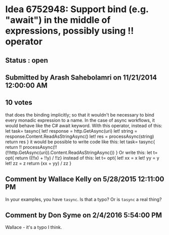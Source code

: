 # Idea 6752948: Support bind (e.g. "await") in the middle of expressions, possibly using !! operator #

## Status : open

## Submitted by Arash Sahebolamri on 11/21/2014 12:00:00 AM

## 10 votes

that does the binding implicitly; so that it wouldn't be necessary to bind every monadic expression to a name. In the case of async workflows, it would behave like the C# await keyword.
With this operator, instead of this:
let task= tasync{
let! response = http.GetAsync(uri)
let! string = response.Content.ReadAsStringAsync()
let! res = processAsync(string)
return res
}
it would be possible to write code like this:
let task= tasync{ return !! processAsync(!!(!!http.GetAsync(uri)).Content.ReadAsStringAsync()) }
Or write this:
let t= opt{ return ((!!x) + !!y) / !!z}
instead of this:
let t= opt{
let! xx = x
let! yy = y
let! zz = z
return (xx + yy) / zz
}


## Comment by Wallace Kelly on 5/28/2015 12:11:00 PM

In your examples, you have `tasync`. Is that a typo? Or is `tasync` a real thing?

## Comment by Don Syme on 2/4/2016 5:54:00 PM

Wallace - it's a typo I think.
